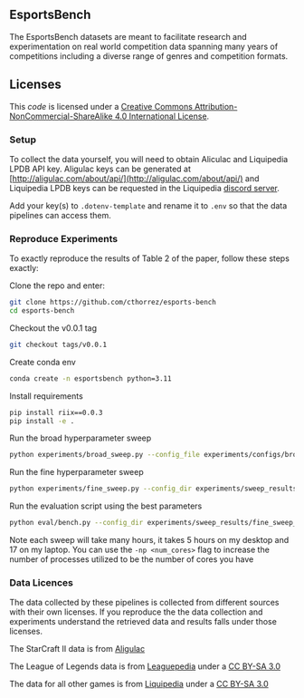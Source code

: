 ## EsportsBench
The EsportsBench datasets are meant to facilitate research and experimentation on real world competition data spanning many years of competitions including a diverse range of genres and competition formats.

## Licenses
This *code* is licensed under a
[Creative Commons Attribution-NonCommercial-ShareAlike 4.0 International License][cc-by-nc-sa].

[cc-by-nc-sa]: http://creativecommons.org/licenses/by-nc-sa/4.0/


### Setup
To collect the data yourself, you will need to obtain Aliculac and Liquipedia LPDB API key. Aligulac keys can be generated at [http://aligulac.com/about/api/](http://aligulac.com/about/api/) and Liquipedia LPDB keys can be requested in the Liquipedia [discord server](https://discord.gg/hW3T8BQr).

Add your key(s) to `.dotenv-template` and rename it to `.env` so that the data pipelines can access them.


### Reproduce Experiments
To exactly reproduce the results of Table 2 of the paper, follow these steps exactly:

Clone the repo and enter:
```bash
git clone https://github.com/cthorrez/esports-bench
cd esports-bench
```

Checkout the v0.0.1 tag
```bash
git checkout tags/v0.0.1
```

Create conda env
```bash
conda create -n esportsbench python=3.11
```

Install requirements
```bash
pip install riix==0.0.3
pip install -e .
```

Run the broad hyperparameter sweep
```bash
python experiments/broad_sweep.py --config_file experiments/configs/broad_sweep_config.yaml
```

Run the fine hyperparameter sweep
```bash
python experiments/fine_sweep.py --config_dir experiments/sweep_results/broad_sweep_7D_1000
```

Run the evaluation script using the best parameters
```bash
python eval/bench.py --config_dir experiments/sweep_results/fine_sweep_7D_1000/
```

Note each sweep will take many hours, it takes 5 hours on my desktop and 17 on my laptop.
You can use the `-np <num_cores>` flag to increase the number of processes utilized to be the number of cores you have 

### Data Licences
The data collected by these pipelines is collected from different sources with their own licenses. If you reproduce the the data collection and experiments understand the retrieved data and results falls under those licenses.

The StarCraft II data is from [Aligulac](http://aligulac.com/)

The League of Legends data is from [Leaguepedia](https://lol.fandom.com/) under a [CC BY-SA 3.0](https://creativecommons.org/licenses/by-sa/3.0/)

The data for all other games is from [Liquipedia](https://liquipedia.net/) under a [CC BY-SA 3.0](https://creativecommons.org/licenses/by-sa/3.0/)

